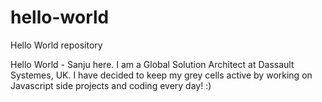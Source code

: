 # hello-world
Hello World repository 

Hello World - Sanju here. I am a Global Solution Architect at Dassault Systemes, UK. 
I have decided to keep my grey cells active by working on Javascript side projects and coding every day! :)
